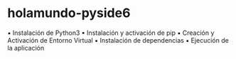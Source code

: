 # holamundo-pyside6

▪ Instalación de Python3
▪ Instalación y activación de pip
▪ Creación y Activación de Entorno Virtual
▪ Instalación de dependencias
▪ Ejecución de la aplicación
